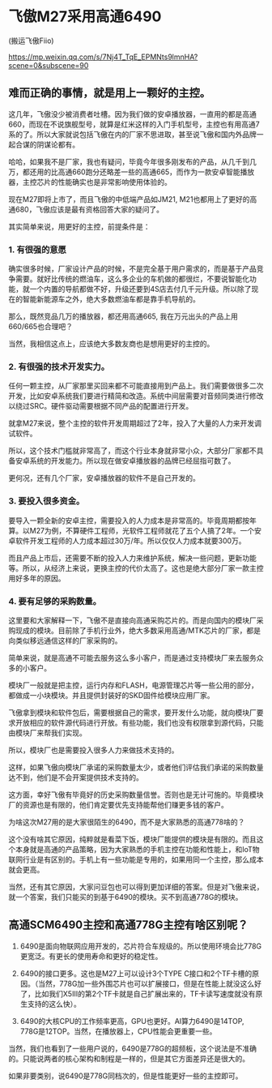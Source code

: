 # 飞傲M27采用高通6490

(搬运飞傲Fiio)

https://mp.weixin.qq.com/s/7Nj4T_TqE_EPMNts9lmnHA?scene=0&subscene=90

## 难而正确的事情，就是用上一颗好的主控。

这几年，飞傲没少被消费者吐槽。因为我们做的安卓播放器，一直用的都是高通660，而现在不说旗舰型号，就算是红米这样的入门手机型号，主控也有用高通7系的了。所以大家就说包括飞傲在内的厂家不思进取，甚至说飞傲和国内外品牌一起合谋的阴谋论都有。

哈哈，如果我不是厂家，我也有疑问，毕竟今年很多刚发布的产品，从几千到几万，都还用的比高通660跑分还略差一些的高通665，而作为一款安卓智能播放器，主控芯片的性能确实也是非常影响使用体验的。

现在M27即将上市了，而且飞傲的中低端产品如JM21, M21也都用上了更好的高通680，飞傲应该是最有资格回答大家的疑问了。

其实简单来说，用更好的主控，前提条件是：

### 1. 有很强的意愿

确实很多时候，厂家设计产品的时候，不是完全基于用户需求的，而是基于产品竞争需要。就好比传统的燃油车，这么多企业的车机做的都很烂，不要说智能化功能，就一个内置的导航都做不好，升级还要到4S店去付几千元升级。所以除了现在的智能新能源车之外，绝大多数燃油车都是靠手机导航的。

那么，既然竞品几万的播放器，都还用高通665, 我在万元出头的产品上用660/665也合理吧？

当然，我相信这点上，应该绝大多数友商也是想用更好的主控的。

### 2. 有很强的技术开发实力。

任何一颗主控，从厂家那里买回来都不可能直接用到产品上。我们需要做很多二次开发，比如安卓系统我们要进行精简和改造。系统中间层需要对音频同类进行修改以绕过SRC。硬件驱动需要根据不同产品的配置进行开发。

就拿M27来说，整个主控的软件开发周期超过了2年，投入了大量的人力来开发调试软件。

所以，这个技术门槛就非常高了，而这个行业本身就非常小众，大部分厂家都不具备安卓系统的开发能力。所以现在做安卓播放器的品牌已经屈指可数了。

更何况，还有几个厂家，安卓播放器的软件不是自己开发的。

### 3. 要投入很多资金。

要导入一颗全新的安卓主控，需要投入的人力成本是非常高的。毕竟周期都按年算。以M27为例，不算硬件工程师，光软件工程师就花了五个人搞了2年。一个安卓软件开发工程师的人力成本超过30万/年。所以仅仅人力成本就要300万。

而且产品上市后，还需要不断的投入人力来维护系统，解决一些问题，更新功能等。所以，从经济上来说，更换主控的代价太高了。这也是绝大部分厂家一款主控用好多年的原因。

### 4. 要有足够的采购数量。

这里要和大家解释一下，飞傲不是直接向高通采购芯片的。而是向国内的模块厂采购现成的模块。目前除了手机行业外，绝大多数采用高通/MTK芯片的厂家，都是向类似移远通信这样的厂家采购的。

简单来说，就是高通不可能去服务这么多小客户，而是通过支持模块厂来去服务众多的小客户。

模块厂一般就是把主控，运行内存和FLASH，电源管理芯片等一些公用的部分，都做成一小块模块。并且提供封装好的SKD固件给模块应用厂家。

飞傲拿到模块和软件包后，需要根据自己的需求，要开发什么功能，就向模块厂要求开放相应的软件源代码进行开放。有些功能，我们也没有权限拿到源代码，只能由模块厂来帮我们实现。

所以，模块厂也是需要投入很多人力来做技术支持的。

这样，如果飞傲向模块厂承诺的采购数量太少，或者他们评估我们承诺的采购数量达不到，他们是不会开案提供技术支持的。

这方面，幸好飞傲有毕竟好的历史采购数量信誉。否则也是无计可施的。毕竟模块厂的资源也是有限的，他们肯定要优先支持能帮他们赚更多钱的客户。

为啥这次M27用的是大家很陌生的6490，而不是大家熟悉的高通778啥的？

这个没有啥其它原因，纯粹就是看菜下饭，模块厂能提供的模块是有限的。而且这个本身就是高通的产品策略，因为大家熟悉的手机主控在功能和性能上，和IoT物联网行业是有区别的。手机上有一些功能是专用的，如果用同一个主控，那么成本就会更高。

当然，还有其它原因，大家问豆包也可以得到更加详细的答案。但是对飞傲来说，就一个答案，我们只能买的到基于6490的模块。买不到高通778G的模块。

## 高通SCM6490主控和高通778G主控有啥区别呢？

1. 6490是面向物联网应用开发的，芯片符合车规级的。所以使用环境会比778G更宽泛。有更长的使用寿命和更好的稳定性。

2. 6490的接口更多。这也是M27上可以设计3个TYPE C接口和2个TF卡槽的原因。（当然，778G加一些外围芯片也可以扩展接口，但是在性能上就没这么好了，比如我们X5III的第2个TF卡就是自己扩展出来的，TF卡读写速度就没有原生支持的这么快）。

3. 6490的大核CPU的工作频率更高，GPU也更好。AI算力6490是14TOP, 778G是12TOP。当然，在播放器上，CPU性能会更重要一些。

当然，我们也看到了一些用户说的，6490是778G的超频板，这个说法是不准确的。只能说两者的核心架构和制程是一样的，但是其它方面差异还是很大的。

如果非要类别，说6490是778G同档次的，但是性能更好一些的主控即可。